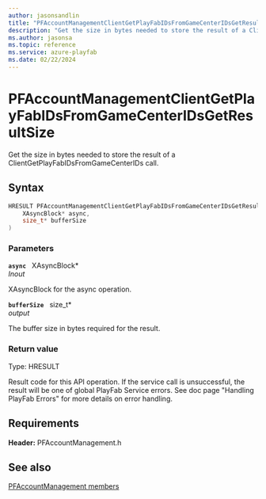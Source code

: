 ```yaml
---
author: jasonsandlin
title: "PFAccountManagementClientGetPlayFabIDsFromGameCenterIDsGetResultSize"
description: "Get the size in bytes needed to store the result of a ClientGetPlayFabIDsFromGameCenterIDs call."
ms.author: jasonsa
ms.topic: reference
ms.service: azure-playfab
ms.date: 02/22/2024
---
```


# PFAccountManagementClientGetPlayFabIDsFromGameCenterIDsGetResultSize  

Get the size in bytes needed to store the result of a ClientGetPlayFabIDsFromGameCenterIDs call.  

## Syntax  
  
```cpp
HRESULT PFAccountManagementClientGetPlayFabIDsFromGameCenterIDsGetResultSize(  
    XAsyncBlock* async,  
    size_t* bufferSize  
)  
```  
  
### Parameters  
  
**`async`** &nbsp; XAsyncBlock*  
*_Inout_*  
  
XAsyncBlock for the async operation.  
  
**`bufferSize`** &nbsp; size_t*  
*output*  
  
The buffer size in bytes required for the result.  
  
  
### Return value
Type: HRESULT
  
Result code for this API operation. If the service call is unsuccessful, the result will be one of global PlayFab Service errors. See doc page "Handling PlayFab Errors" for more details on error handling.
  
  
## Requirements  
  
**Header:** PFAccountManagement.h
  
## See also  
[PFAccountManagement members](../pfaccountmanagement_members.md)  

  
  
